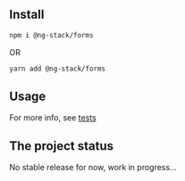 ## Install

```bash
npm i @ng-stack/forms
```

OR

```bash
yarn add @ng-stack/forms
```

## Usage

For more info, see [tests](./src/lib/types.spec.ts)

## The project status

No stable release for now, work in progress...

